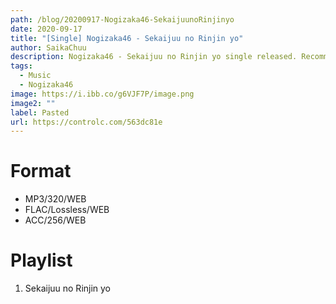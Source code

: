 ```yaml
---
path: /blog/20200917-Nogizaka46-SekaijuunoRinjinyo
date: 2020-09-17
title: "[Single] Nogizaka46 - Sekaijuu no Rinjin yo"
author: SaikaChuu
description: Nogizaka46 - Sekaijuu no Rinjin yo single released. Recommended Music!
tags:
  - Music
  - Nogizaka46
image: https://i.ibb.co/g6VJF7P/image.png
image2: ""
label: Pasted
url: https://controlc.com/563dc81e
---
```


# Format

- MP3/320/WEB
- FLAC/Lossless/WEB
- ACC/256/WEB

# Playlist

1. Sekaijuu no Rinjin yo
